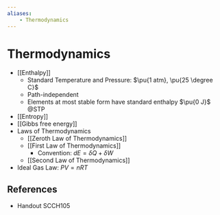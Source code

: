 ```yaml
---
aliases:
    - Thermodynamics
---
```


# Thermodynamics

- [[Enthalpy]]
    - Standard Temperature and Pressure: $\pu{1 atm}, \pu{25 \degree C}$
    - Path-independent
    - Elements at most stable form have standard enthalpy $\pu{0 J}$ @STP
- [[Entropy]]
- [[Gibbs free energy]]
- Laws of Thermodynamics
    - [[Zeroth Law of Thermodynamics]]
    - [[First Law of Thermodynamics]]
        - Convention: $dE = \delta Q + \delta W$
    - [[Second Law of Thermodynamics]]
- Ideal Gas Law: $PV=nRT$

## References

- Handout SCCH105
